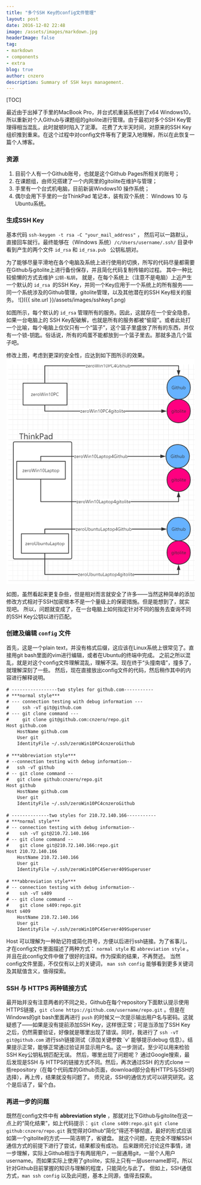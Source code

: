 ```yaml
---
title: "多个SSH Key的config文件管理"
layout: post
date: 2016-12-02 22:48
image: /assets/images/markdown.jpg
headerImage: false
tag:
- markdown
- components
- extra
blog: true
author: cnzero
description: Summary of SSH keys management.
---
```




[TOC]

最近由于出掉了手里的MacBook Pro，并台式机重装系统到了x64 Windows10，所以重新对个人Github与课题组的gitolite进行管理。由于最初对多个SSH Key管理得相当混乱，此时就顿时陷入了泥潭。
花费了大半天时间，对原来的SSH Key组织推到重来。在这个过程中对config文件等有了更深入地理解，所以在此恢复一篇个人博客。


### 资源
1. 目前个人有一个Github账号，也就是这个Github Pages所相关的账号；
2. 在课题组，由师兄搭建了一个内网里的gitolite在维护与管理；
3. 手里有一个台式机电脑，目前新装Windows10 操作系统；
4. 偶尔会用下手里的一台ThinkPad 笔记本，装有双个系统： Windows 10 与 Ubuntu系统。


### 生成SSH Key
基本代码 ` ssh-keygen -t rsa -C "your_mail_address" ` ， 然后可以一路默认，直接回车就行。最终能够在（Windows 系统）` /c/Users/username/.ssh/ ` 目录中看到产生的两个文件 ` id_rsa ` 和 `id_rsa.pub ` 公钥私钥对。


为了能够尽量平滑地在各个电脑及系统上进行使用的切换，所写的代码尽量都需要在Github与gitolite上进行备份保存，并且简化代码复制传输的过程。
其中一种比较偷懒的方式去维护 `公钥-私钥`， 就是，在每个系统上（注意不是电脑）上近产生一个默认的 `id_rsa `的SSH Key，并同一个Key应用于一个系统上的所有服务——同一个系统涉及的Github管理，gitolite管理，以及其他潜在的SSH Key相关的服务。
![]({{ site.url }}/assets/images/sshkey1.png)

如图所示，每个默认的 ` id_rsa ` 管理所有的服务。因此，这就存在一个安全隐患，如果一台电脑上的 SSH Key配破解，也就是所有的服务都被“偷窥”。或者此处打一个比喻，每个电脑上仅仅只有一个“篮子”，这个篮子里盛放了所有的东西，并仅有一个锁-钥匙。俗话说，所有的鸡蛋不能都放到一个篮子里去。那就多造几个篮子吧。



修改上图，考虑到更深的安全性，应达到如下图所示的效果。
![](/assets/images/sshkey2.png)

如图，虽然看起来更复杂些，但是相对而言就安全了许多——当然这种简单的添加修改方式相对于SSH加密根本不是一个量级上的保密措施。但是能想到了，就实现吧。
所以，问题就变成了，在一台电脑上如何指定针对不同的服务去查询不同的SSH Key公钥以进行匹配。

### 创建及编辑 ` config ` 文件
首先，这是一个plain text，并没有格式后缀，这应该在Linux系统上很常见了。直接用git bash里面的vim进行编辑，或者在Ubuntu的终端中完成。
之前之所以混乱，就是对这个config文件理解混乱，理解不深。现在终于“头撞南墙”，撞多了，就理解深刻了一些。
然后，现在直接放出config文件的代码，然后稍作其中的内容进行解释说明。

```
# -----------------two styles for github.com-----------
# ***normal style***
# --- connection testing with debug information ---
#     ssh -vT git@github.com
# --- git clone command ---
#     git clone git@github.com:cnzero/repo.git
Host github.com
    HostName github.com
    User git
    IdentityFile ~/.ssh/zeroWin10PC4cnzeroGithub
 
# ***abbreviation style***
# --connection testing with debug information--
#   ssh -vT github
# -- git clone command --
#   git clone github:cnzero/repo.git
Host github
    HostName github.com
    User git
    IdentityFile ~/.ssh/zeroWin10PC4cnzeroGithub
 
# --------------two styles for 210.72.140.166-----------
# ***normal style***
# -- connection testing with debug information--
#    ssh -vT git@210.72.140.166
# -- git clone command --
#    git clone git@210.72.140.166:repo.git
Host 210.72.140.166
    HostName 210.72.140.166
    User git
    IdentityFile ~/.ssh/zeroWin10PC4Server409Superuser
 
# ***abbreviation style***
# -- connection testing with debug information--
#    ssh -vT s409
# -- git clone command --
#    git clone s409:repo.git
Host s409
    HostName 210.72.140.166
    User git
    IdentityFile ~/.ssh/zeroWin10PC4Server409Superuser
```

Host 可以理解为一种助记符或简化符号，方便以后进行ssh链接。为了省事儿，才在config文件里面描述了两种方式： ` normal style ` 和 ` abbreviation style ` 。并且在此config文件中做了很好的注释。作为探索的结果，不再赘述。
当然config文件里面，不仅仅有以上的关键词， ` man ssh config ` 能够看到更多关键词及其赋值含义，值得探索。

### SSH 与 HTTPS 两种链接方式
最开始并没有注意两者的不同之处，Github在每个repository下面默认提示使用HTTPS链接，` git clone https://github.com/username/repo.git ` 。但是在Windows的git bash里面再进行 `push` 的时候又一次提示输出用户名与密码。这就疑惑了——如果是没有提前添加SSH Key，这样很正常；可是当添加了SSH Key之后，仍然需要验证，好像就是哪里出现了错误。同时，我进行了 ` ssh -vT git@github.com ` 进行ssh链接测试（添加关键参数 `v' 能够提示debug 信息）。结果提示正常，能够正常通过验证并显示用户名。这一步测试，至少可以用来检验SSH Key公钥私钥匹配无误。
然后，哪里出现了问题呢？
通过Google搜索，最后发现是SSH 与 HTTPS的链接方式不同。然后，再次通过SSH 的方式clone 一些repository（在每个代码库的Github页面，download部分会有HTTPS与SSH的选择），再上传，结果就没有问题了。
师兄说，SSH的通信方式可以研究研究。这个是后话了，留个白。

### 再进一步的问题
既然在config文件中有 __abbreviation style__ ，那就对比下Github与gitolite在这一点上的“简化结果”，如上代码提示：
 ` git clone s409:repo.git `
 ` git clone github:cnzero/repo.git `
我觉得对Github“简化”得还不够彻底，最好的形式应该如第一个gitolite的方式——简洁明了，省键盘。
就这个问题，在完全不理解SSH通信方式的前提下进行了尝试，结果都没有成功。
后来跟师兄讨论这件事情，进一步理解，实际上Github相当于有两层用户，一层通用git，一层个人用户username。而如果实际上使用了gitolite，实际上只有一层username即可。所以针对Github目前掌握的知识与理解的程度，只能简化与此了。
但如上，SSH通信方式，` man ssh config ` 以及此问题，基本上同源，值得去探索。